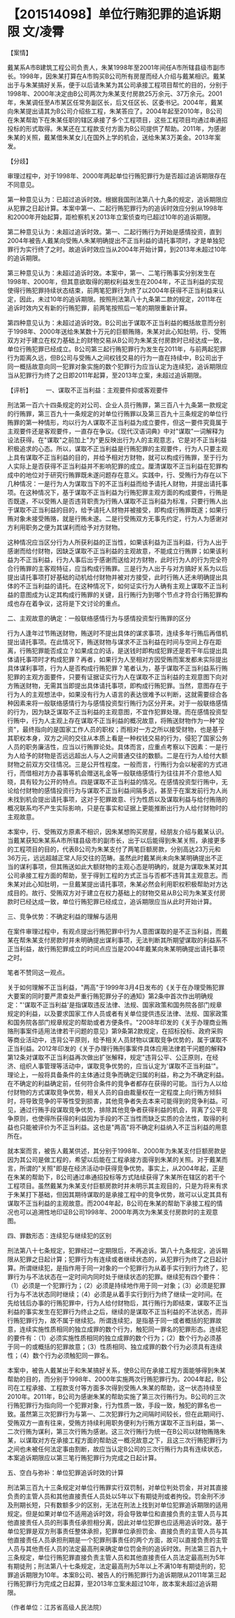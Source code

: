 # 【201514098】单位行贿犯罪的追诉期限 文/凌霄

【案情】

戴某系A市B建筑工程公司负责人，朱某1998年至2001年间任A市所辖县级市副市长。1998年，因朱某打算在A市购买B公司所有房屋而经人介绍与戴某相识。戴某出于与朱某搞好关系，便于以后请朱某为其公司承接工程项目帮忙的目的，分别于1998年、2000年决定由B公司两次为朱某支付房款25万余元、37万余元。2001年，朱某调任至A市某区任常务副区长，后又任区长、区委书记。2004年，戴某向朱某提出请其为B公司介绍些工程，朱某答应了。2004年起至2010年，B公司在朱某帮助下在朱某任职的辖区承接了多个工程项目，这些工程项目均通过串通招投标的形式取得。朱某还在工程款支付方面为B公司提供了帮助。2011年，为感谢朱某的关照，戴某借朱某女儿在国外上学的机会，送给朱某3万美金。2013年案发。

【分歧】

审理过程中，对于1998年、2000年两起单位行贿犯罪行为是否超过追诉期限存在不同意见。

第一种意见认为：已超过追诉时效。根据我国刑法第八十九条的规定，追诉期限应从犯罪之日起计算。本案中第一、二起行贿犯罪行为的追诉时效应分别从1998年和2000年开始起算，距检察机关2013年立案侦查均已超过10年的追诉期限。

第二种意见认为：未超过追诉时效。第一、二起行贿行为开始是感情投资，直到2004年被告人戴某向受贿人朱某明确提出不正当利益的请托事项时，才是单独犯罪行为实行终了之时。故追诉时效应当从2004年开始计算，到2013年未超过10年的追诉期限。

第三种意见认为：未超过追诉时效。本案中，第一、二笔行贿事实分别发生在1998年、2000年，但其意欲取得的期权利益发生在2004年，不正当利益的实现使得行贿犯罪持续状态结束，前两笔犯罪行为终了以2004年获得不正当利益来认定，因此，未过10年的追诉期限。按照刑法第八十九条第二款的规定，2011年在追诉时效内又有新的行贿犯罪，前两笔按照后一笔的期限重新计算。

第四种意见认为：未超过追诉时效。B公司出于谋取不正当利益的概括故意而分别于1998年、2000年送给朱某数十万元的巨额贿赂，朱某对此心知肚明，行、受贿双方对于建立在权力基础上的财物交易从B公司为朱某支付房款时已经达成一致，单位行贿犯罪已经成立。B公司第三起行贿犯罪行为发生在2011年，与前两起犯罪行为距离久远，但B公司与受贿人之间权钱交易的行为一直在持续中，B公司出于同一概括故意向同一犯罪对象实施的数个犯罪行为应当认定为连续犯，追诉期限应当从犯罪行为终了之日即2011年起算，至2013年立案，未超过追诉期限。

【评析】 　　一、谋取不正当利益：主观要件抑或客观要件

刑法第一百六十四条规定的对公司、企业人员行贿罪，第三百八十九条第一款规定的行贿罪，第三百九十一条规定的对单位行贿罪以及第三百九十三条规定的单位行贿罪的第一种情形，均以行为人谋取不正当利益为成立要件，但这一要件究竟属于主观要件还是客观要件，一直存在争议。《现代汉语词典》中对"谋取"一词解释为设法获得。在"谋取"之前加上"为"更反映出行为人的主观意志，它是对不正当利益积极追求的心态。所以，谋取不正当利益是行贿犯罪的主观要件，行为人只要主观上具有谋取不正当利益的目的，并给予相对方财物，就可以构成行贿罪，至于行为人实际上是否获得不正当利益并不影响犯罪的成立。厘清谋取不正当利益在犯罪构成中的地位对于研究行贿罪既未遂问题存在意义。实践中，行、受贿行为存在以下几种情况：一是行为人为谋取当下的不正当利益而给予请托人财物，并提出请托事项。在这种情况下，基于谋取不正当利益为行贿犯罪主观方面的构成要件，行贿是否既遂，不以受贿人是否违背职责为行贿人谋取不正当利益为标准，只要行贿人出于谋取不正当利益的目的，给予请托人财物并被接受，即构成行贿罪既遂；如果行贿对象未接受贿赂，就是行贿未遂。二是行受贿双方无事先约定，行为人为感谢对方利用职务之便为其谋利而给予对方财物。

这种情况应当区分行为人所获利益的正当性，如果该利益为正当利益，行为人出于感谢而给付财物，因缺乏谋取不正当利益的主观故意，不能成立行贿罪；如果该利益为不正当利益，行为人事后出于感谢而送给对方财物，此时行为人的行为完全符合行贿罪的主客观特征，应当构成行贿罪。三是行为人出于与对方搞好关系为以后提出请托事项打好基础的动机给付财物并被对方接受，此时行贿人还未明确提出具体的不正当利益的请托。在这种情况下，如何证实行为人确有主观上谋取不正当利益的意图成为认定其构成行贿罪的关键，且行贿行为到哪个节点才符合行贿犯罪构成也存在着争议，这将是下文讨论的重点。

二、主观故意的确定：一般联络感情行为与感情投资型行贿罪的区分

行为人逢年过节贿送财物，贿送时不提出具体的谋求事项，连续多年行贿后再借机提出请托事项。在此情况下，贿送财物与谋求不正当利益在时间与空间上存在距离，行贿犯罪能否成立？如果成立的话，是送钱时即构成犯罪还是若干年后提出具体请托事项时才构成犯罪？再者，如果行为人至相对方因受贿而案发都未实际提出具体谋利事项，行为人是否构成行贿犯罪？笔者认为，基于谋取不正当利益系行贿犯罪的主观方面要件，只要有证据证实行为人在谋取不正当利益的主观意图下向对方贿送财物，无需其当即提出具体请托事项，即构成行贿犯罪。当然，意图存在于行为人的主观想法中，如果没有行为人语言的表达很难予以判断，这就需要综合各种因素来将一般联络感情行为与感情投资型行贿行为区分开来。对于一般联络感情的行为，因为缺乏谋取不正当利益的主观意图，不宜作犯罪处理。而在感情投资型行贿中，行为人主观上存在谋取不正当利益的概况故意，将贿送财物作为一种"投资"，最终指向的是国家工作人员的职权；而相对一方之所以接受财物，也是基于其职权本身，双方之间的交往从本质上看是一种权钱交易的行为，侵犯了国家公务人员的职务廉洁性，应当以行贿罪论处。具体而言，应重点考察以下因素：一是行为人给予的财物是否远远超出人与人之间普通交往的数额。二是在行为人给付大额财物之前双方交往情况。三是公开性程度。一般而言，行贿行为会以秘密的方式进行，而借相对方办喜事等机会赠送礼金等一般联络感情行为往往并不介意他人知晓，具有较为公开的特点。四是谋取不正当利益的情况。在感情投资型行贿中，无论给付财物的感情投资行为与谋取不正当利益间隔多远，甚至于在案发前行为人尚未找到机会提出请托事项，这对于犯罪故意、行为性质以及谋取利益与给付贿赂的概况联系均不产生实际影响，只是在事实和证据上更能推断出行为人给付财物时的主观故意。

本案中，行、受贿双方原素不相识，因朱某想购买房屋，经朋友介绍与戴某认识。当戴某获知朱某系A市所辖县级市的副市长，出于以后能得到朱某关照，承接更多的工程项目的目的，代表B公司为朱某支付了两笔巨额房款，分别高达23万元和36万元，远远超越正常人际交往的范畴。虽然此时戴某尚未向朱某明确提出不正当的谋利事项，但其贿送如此大额财物的主观心态是明确的，就是为谋取朱某对其公司承接工程方面的帮助，至于得到工程的方式正当与否都不违背其主观意志。而朱某对此心知肚明，一旦戴某提出请托事项，朱某必然会利用职权积极帮助对方达成目的。故行、受贿双方对于建立在权力基础上的财物交易从B公司为朱某支付房款时已经达成一致，单位行贿犯罪已经成立，追诉期限应当从此时开始计算。

三、竞争优势：不确定利益的理解与适用

在案件审理过程中，有观点提出行贿犯罪中行为人意图谋取的是不正当利益，而戴某在帮朱某支付房款时并未明确提出谋利事项，无法判断其所期望谋取的利益系不正当利益，故行贿犯罪成立的时间点应当是2004年戴某向朱某明确提出请托事项之时。

笔者不赞同这一观点。

关于如何理解不正当利益，"两高"于1999年3月4日发布的《关于在办理受贿犯罪大要案的同时要严肃查处严重行贿犯罪分子的通知》第2条中首次作出明确规定："'谋取不正当利益'是指谋取违反法律、法规、国家政策和国务院各部门规章规定的利益，以及要求国家工作人员或者有关单位提供违反法律、法规、国家政策和国务院各部门规章规定的帮助或者方便条件。"2008年印发的《关于办理商业贿赂刑事案件适用法律若干问题的意见》第9条第2款规定，在招标投标、政府采购等商业活动中，违背公平原则，给予相关人员财物以谋取竞争优势的，属于谋取不正当利益。2012年印发的《关于办理行贿刑事案件具体应用法律若干问题的解释》第12条对谋取不正当利益再次做出扩张解释，规定"违背公平、公正原则，在经济、组织人事管理等活动中，谋取竞争优势的，应当认定为'谋取不正当利益'"。理论上，一般将具备条件的主体通过竞争而确定归属的利益，称之为不确定利益。在不确定的利益确定前，任何符合条件的竞争者都存在获得的可能。当行为人以给付财物的方式谋取竞争优势，相关人员的自由裁量权在一定程度上向行贿方倾斜时，将导致竞争的平等性受到损害，其他竞争者失去本来可能得到的竞争利益。可见，通过行贿手段谋取竞争优势，排除其他竞争者获得利益的机会，背离了公平竞争原则，也使得所获得的利益因为手段的不正当性而缺乏实质的合法性，取得的利益也只能被评价为不正当利益。这也是"两高"将不确定利益纳入不正当利益的用意所在。

就本案而言，被告人戴某供述，其分别于1998年、2000年为朱某支付巨额房款是因为其公司是做工程的，希望以后能在工程承接方面得到朱某的关照。对于戴某而言，所谓的"关照"即是在经济活动中获得竞争优势。事实上，从2004年起，正是在朱某的帮助下，B公司通过串通招投标等方式陆续获得了朱某所在辖区的若干个工程项目。虽然戴某为朱某支付巨额房款时并未明示其主观目的，只是为将来有求于朱某打下基础，但因其期待谋取的是承接工程中的竞争优势，故可以认定其具有谋取不正当利益的主观故意。而2004年起，B公司在朱某的帮助下承接工程的情况也可以追溯性地印证B公司1998年、2000年两次为朱某支付房款时的主观意图。

四、罪数形态：连续犯与继续犯的区别

刑法第八十七条规定，犯罪经过一定期限后，不再追诉。第八十九条规定，追诉期限从犯罪之日起计算；犯罪行为有连续或者继续状态的，从犯罪行为终了之日起计算。所谓继续犯，是指作用于同一对象的一个犯罪行为从着手实行到行为终了，犯罪行为与不法状态在一定时间内同时处于继续状态的犯罪。继续犯有四个要件：（1）必须是一个犯罪行为；（2）必须是持续地作用于同一对象；（3）必须是犯罪行为与不法状态同时继续；（4）必须是从着手实行到行为终了继续一定时间。在先给钱后办事的行贿犯罪中，行为人给付财物后，其行贿行为即结束，谋取不正当利益的事实发生在犯罪行为终止之后，继续的是谋取不正当利益的不法状态，而非行贿犯罪行为，故不属于继续犯。所谓连续犯，是指基于同一或者概括的犯罪故意，连续实施性质相同的独立成罪的数个行为，触犯同一罪名的犯罪形态。连续犯的要件有：（1）必须实施性质相同的独立成罪的数个行为；（2）数个行为必须基于同一的或概括的犯罪故意；（3）性质相同、独立成罪的数个行为必须具有连续性；（4）数个行为必须触犯同一罪名。

本案中，被告人戴某出于和朱某搞好关系，使B公司在承接工程方面能够得到朱某帮助的目的，而分别于1998年、2000年实施两次行贿犯罪行为。2004年起，B公司在工程承接、工程款支付等方面多次得到受贿人朱某的帮助，这一状态持续至2010年。2011年，B公司为感谢朱某的帮助实施了第三次行贿行为。B公司的三次行贿犯罪行为指向同一个犯罪对象，行为性质一致，手段一致，触犯的罪名也一致。虽然第三次犯罪行为与第一、二次犯罪行为之间隔时间较长，但在此期间行、受贿双方一直有往来，受贿方持续利用职务便利为行贿方谋取不正当利益，第一、二次行贿为谋利，第三次行贿为感谢。这三次行贿行为统一在B公司以财物贿赂朱某，以谋取对方在承接工程方面的帮助这一概况故意之下，且这三次行贿犯罪行为之间也未被任何法定事由割断，故应当认定B公司的三次行贿行为具有连续状态，本案追诉期限应以第三笔行贿犯罪行为完成之日起计算。

五、空白与弥补：单位犯罪追诉时效的计算

刑法第三百九十三条规定对单位行贿罪实行双罚制，对单位判处罚金，并对其直接负责的主管人员和其他直接责任人员处以5年以下有期徒刑或者拘役。罚金刑不涉及刑期长短，只有数额多少的区别，无法在刑法上找到对单位犯罪追诉期限的适用规定。但是如果对单位不适用追诉时效，将会导致单位和直接负责的主管人员与其他直接责任人员的刑事责任承担相分离，因此对单位犯罪也应适用追诉时效。基于单位犯罪是双方刑事责任整体承担，犯罪单位承担罚金、直接负责的主管人员与其他直接责任人员承担刑期是一个犯罪刑事责任的两个方面，故可以直接负责的主管人员与其他责任人员的法定最高刑来确定单位罚金刑的追诉时效。刑法第三百九十三条规定，单位行贿犯罪直接负责主管人员和其他直接责任人员法定最高刑为5年有期徒刑；刑法第八十七条规定，法定最高刑为5年以上不满10年有期徒刑的，犯罪追诉期限为10年。本案B公司、被告人的行贿犯罪行为追诉期限从2011年第三起行贿犯罪行为完成之日起算，至2013年立案未超过10年，故本案未超过追诉期限。

（作者单位：江苏省高级人民法院）